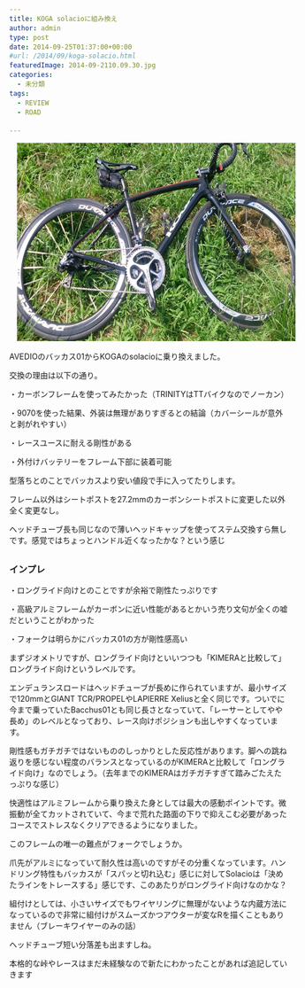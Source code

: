 ```yaml
---
title: KOGA solacioに組み換え
author: admin
type: post
date: 2014-09-25T01:37:00+00:00
#url: /2014/09/koga-solacio.html
featuredImage: 2014-09-2110.09.30.jpg
categories:
  - 未分類
tags:
  - REVIEW
  - ROAD

---
```

<div class="separator" style="clear: both; text-align: center;">
  <a href="2014-09-2110.09.30.jpg" imageanchor="1" style="margin-left: 1em; margin-right: 1em;"><img border="0" height="358" src="2014-09-2110.09.30.jpg" width="640" /></a>
</div>

AVEDIOのバッカス01からKOGAのsolacioに乗り換えました。

交換の理由は以下の通り。

・カーボンフレームを使ってみたかった（TRINITYはTTバイクなのでノーカン）

・9070を使った結果、外装は無理がありすぎるとの結論（カバーシールが意外と剥がれやすい）

・レースユースに耐える剛性がある

・外付けバッテリーをフレーム下部に装着可能

型落ちとのことでバッカスより安い値段で手に入ってたりします。

フレーム以外はシートポストを27.2mmのカーボンシートポストに変更した以外全く変更なし。

ヘッドチューブ長も同じなので薄いヘッドキャップを使ってステム交換すら無しです。感覚ではちょっとハンドル近くなったかな？という感じ



##

### インプレ

・ロングライド向けとのことですが余裕で剛性たっぷりです

・高級アルミフレームがカーボンに近い性能があるとかいう売り文句が全くの嘘だということがわかった

・フォークは明らかにバッカス01の方が剛性感高い

まずジオメトリですが、ロングライド向けといいつつも「KIMERAと比較して」ロングライド向けというレベルです。

エンデュランスロードはヘッドチューブが長めに作られていますが、最小サイズで120mmとGIANT TCR/PROPELやLAPIERRE Xeliusと全く同じです。ついでに今まで乗っていたBacchus01とも同じ長さとなっていて、「レーサーとしてやや長め」のレベルとなっており、レース向けポジションも出しやすくなっています。

剛性感もガチガチではないもののしっかりとした反応性があります。脚への跳ね返りを感じない程度のバランスとなっているのがKIMERAと比較して「ロングライド向け」なのでしょう。（去年までのKIMERAはガチガチすぎて踏みごたえたっぷりな感じ）

快適性はアルミフレームから乗り換えた身としては最大の感動ポイントです。微振動が全てカットされていて、今まで荒れた路面の下りで抑えこむ必要があったコースでストレスなくクリアできるようになりました。

このフレームの唯一の難点がフォークでしょうか。

爪先がアルミになっていて耐久性は高いのですがその分重くなっています。ハンドリング特性もバッカスが「スパッと切れ込む」感じに対してSolacioは「決めたラインをトレースする」感じです、このあたりがロングライド向けなのかな？

組付けとしては、小さいサイズでもワイヤリングに無理がないような内蔵方法になっているので非常に組付けがスムーズかつアウターが変なRを描くこともありません（ブレーキワイヤーのみの話）

ヘッドチューブ短い分落差も出ますしね。

本格的な峠やレースはまだ未経験なので新たにわかったことがあれば追記していきます

